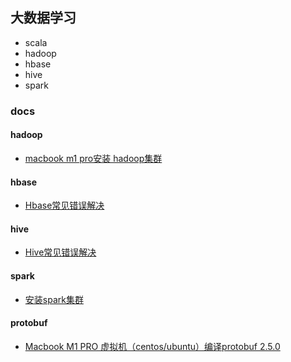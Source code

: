 ## 大数据学习

* scala
* hadoop
* hbase
* hive
* spark

### docs

#### hadoop

* [macbook m1 pro安装 hadoop集群](docs/hadoop/install.md)

#### hbase

* [Hbase常见错误解决](docs/hbase/resolve.md)
#### hive

* [Hive常见错误解决](docs/hive/resolve.md)

#### spark

* [安装spark集群](docs/spark/install.md)

#### protobuf

* [Macbook M1 PRO 虚拟机（centos/ubuntu）编译protobuf 2.5.0](docs/protobuf/README.md)